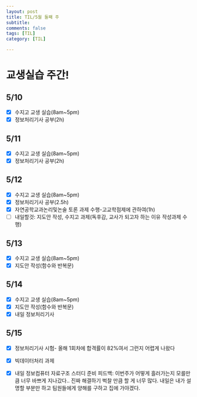 ```yaml
---
layout: post
title: TIL/5월 둘째 주 
subtitle: 
comments: false
tags: [TIL]
category: [TIL]

---
```

# 교생실습 주간!

## 5/10

 - [x] 수지고 교생 실습(8am~5pm)
 - [x] 정보처리기사 공부(2h) 

## 5/11
 - [x] 수지고 교생 실습(8am~5pm)
 - [x] 정보처리기사 공부(2h) 
 
## 5/12 
 - [x] 수지고 교생 실습(8am~5pm)
 - [x] 정보처리기사 공부(2.5h) 
 - [x] 자연공학교과논리및논술 토론 과제 수행-고교학점제에 관하여(1h)
 - [ ] 내일할것: 지도안 작성, 수지고 과제(독후감, 교사가 되고자 하는 이유 작성과제 수행)

## 5/13
 - [x] 수지고 교생 실습(8am~5pm)
 - [x] 지도안 작성(함수와 반복문)

## 5/14
 - [x] 수지고 교생 실습(8am~5pm)
 - [x] 지도안 작성(함수와 반복문)
 - [x] 내일 정보처리기사  

## 5/15
 - [x] 정보처리기사 시험- 올해 1회차에 합격률이 82%여서 그런지 어렵게 나왔다
 - [x] 빅데이터처리 과제 
 - [x] 내일 정보컴퓨터 자료구조 스터디 준비
피드백: 이번주가 어떻게 흘러가는지 모를만큼 너무 바쁘게 지나갔다.. 진짜 해결하기 벅찰 만큼 할 게 너무 많다. 내일은 내가 설명할 부분만 하고 팀원들에게 양해를 구하고 집에 가야겠다.

